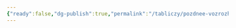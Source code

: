 ```yaml
---
{"ready":false,"dg-publish":true,"permalink":"/tabliczy/pozdnee-vozrozhdenie/rospisi-zala-paolina/","dgPassFrontmatter":true}
---
```



